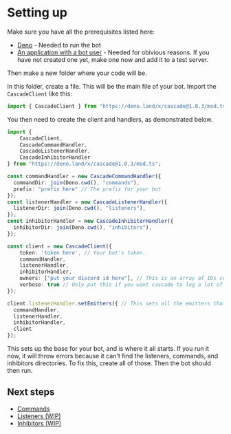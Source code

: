 # Setting up

Make sure you have all the prerequisites listed here:

* [Deno](https://deno.land/) - Needed to run the bot
* [An application with a bot user](https://discord.com/developers/applications/) - Needed for obivious reasons. If you have not created one yet, make one now and add it to a test server.

Then make a new folder where your code will be.

In this folder, create a file. This will be the main file of your bot. Import the `CascadeClient` like this:

```typescript
import { CascadeClient } from "https://deno.land/x/cascade@1.0.3/mod.ts";
```

You then need to create the client and handlers, as demonstrated below.

```typescript
import { 
    CascadeClient,
    CascadeCommandHandler,
    CascadeListenerHandler,
    CascadeInhibitorHandler
} from "https://deno.land/x/cascade@1.0.3/mod.ts";

const commandHandler = new CascadeCommandHandler({
  commandDir: join(Deno.cwd(), "commands"),
  prefix: "prefix here" // The prefix for your bot
});
const listenerHandler = new CascadeListenerHandler({
  listenerDir: join(Deno.cwd(), "listeners"),
});
const inhibitorHandler = new CascadeInhibitorHandler({
  inhibitorDir: join(Deno.cwd(), "inhibitors"),
});

const client = new CascadeClient({
    token: 'token here', // Your bot's token.
    commandHandler,
    listenerHandler,
    inhibitorHandler,
    owners: ["put your discord id here"], // This is an array of IDs containing the "owners" of the bot. Be careful about who you put in here.
    verbose: true // Only put this if you want cascade to log a lot of things.
});

client.listenerHandler.setEmitters({ // This sets all the emitters that you can use in your listeners. You may add whatever you want here, these are just the recommended defaults.
  commandHandler,
  listenerHandler,
  inhibitorHandler,
  client
});
```

This sets up the base for your bot, and is where it all starts. If you run it now, it will throw errors because it can't find the listeners, commands, and inhibitors directories. To fix this, create all of those. Then the bot should then run.

## Next steps

* [Commands](commands.md)
* [Listeners \(WIP\)](listeners.md)
* [Inhibitors \(WIP\)](inhibitors.md)

